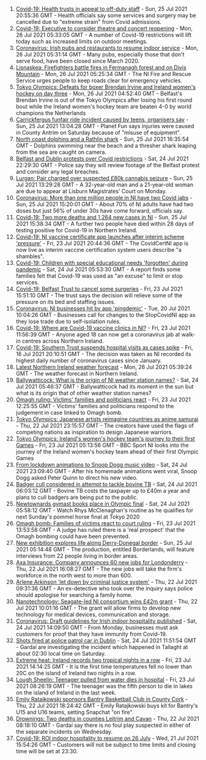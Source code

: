 1. [Covid-19: Health trusts in appeal to off-duty staff](https://www.bbc.co.uk/news/uk-northern-ireland-57964603) - Sun, 25 Jul 2021 20:55:36 GMT - Health officials say some services and surgery may be cancelled due to "extreme strain" from Covid admissions.
2. [Covid-19: Executive to consider theatre and concert reopening](https://www.bbc.co.uk/news/uk-northern-ireland-57965166) - Mon, 26 Jul 2021 05:33:05 GMT - A number of Covid-19 restrictions will lift today such as increased limits on outdoor meetings.
3. [Coronavirus: Irish pubs and restaurants to resume indoor service](https://www.bbc.co.uk/news/world-europe-57965158) - Mon, 26 Jul 2021 05:31:14 GMT - Many pubs, especially those that don't serve food, have been closed since March 2020.
4. [Lisnaskea: Firefighters battle fires in Fermanagh forest and on Divis Mountain](https://www.bbc.co.uk/news/uk-northern-ireland-57964348) - Mon, 26 Jul 2021 05:25:34 GMT - The NI Fire and Rescue Service urges people to keep roads clear for emergency vehicles.
5. [Tokyo Olympics: Defeats for boxer Brendan Irvine and Ireland women's hockey on day three](https://www.bbc.co.uk/sport/olympics/57966759) - Mon, 26 Jul 2021 04:52:40 GMT - Belfast's Brendan Irvine is out of the Tokyo Olympics after losing his first round bout while the Ireland women's hockey team are beaten 4-0 by world champions the Netherlands
6. [Carrickfergus funfair ride incident caused by teens, organisers say](https://www.bbc.co.uk/news/uk-northern-ireland-57960383) - Sun, 25 Jul 2021 13:04:28 GMT - Planet Fun says injuries were caused in County Antrim on Saturday because of "misuse of equipment".
7. [North coast dolphins and a Rathlin shark](https://www.bbc.co.uk/news/uk-northern-ireland-57962485) - Sun, 25 Jul 2021 16:35:54 GMT - Dolphins swimming near the beach and a thresher shark leaping from the sea are caught on camera.
8. [Belfast and Dublin protests over Covid restrictions](https://www.bbc.co.uk/news/uk-northern-ireland-57957405) - Sat, 24 Jul 2021 22:29:30 GMT - Police say they will review footage of the Belfast protest and consider any legal breaches.
9. [Lurgan: Pair charged over suspected £80k cannabis seizure](https://www.bbc.co.uk/news/uk-northern-ireland-57963047) - Sun, 25 Jul 2021 13:29:28 GMT - A 32-year-old man and a 21-year-old woman are due to appear at Lisburn Magistrates’ Court on Monday.
10. [Coronavirus: More than one million people in NI have two Covid jabs](https://www.bbc.co.uk/news/uk-northern-ireland-57963666) - Sun, 25 Jul 2021 15:20:01 GMT - About 70% of NI adults have had two doses but just 56% of under 30s have come forward, officials say.
11. [Covid-19: Two more deaths and 1,264 new cases in NI](https://www.bbc.co.uk/news/uk-northern-ireland-57962488) - Sun, 25 Jul 2021 15:38:34 GMT - A further two people have died within 28 days of testing positive for Covid-19 in Northern Ireland.
12. [Covid-19: NI vaccine certificate app launches after interim scheme 'pressure'](https://www.bbc.co.uk/news/uk-northern-ireland-57946702) - Fri, 23 Jul 2021 20:44:36 GMT - The CovidCertNI app is now live as interim vaccine certification system users describe "a shambles".
13. [Covid-19: Children with special educational needs 'forgotten' during pandemic](https://www.bbc.co.uk/news/uk-northern-ireland-57948640) - Sat, 24 Jul 2021 05:53:30 GMT - A report finds some families felt that Covid-19 was used as "an excuse" to limit or stop services.
14. [Covid-19: Belfast Trust to cancel some surgeries](https://www.bbc.co.uk/news/uk-northern-ireland-57940347) - Fri, 23 Jul 2021 15:51:10 GMT - The trust says the decision will relieve some of the pressure on its bed and staffing issues.
15. [Coronavirus: NI businesses hit by app 'pingdemic'](https://www.bbc.co.uk/news/uk-northern-ireland-57899897) - Tue, 20 Jul 2021 10:04:26 GMT - Businesses call for changes to the StopCovidNI app as they lose trade due to self-isolation rules.
16. [Covid-19: Where are Covid-19 vaccine clinics in NI?](https://www.bbc.co.uk/news/uk-northern-ireland-57863840) - Fri, 23 Jul 2021 11:56:39 GMT - Anyone aged 18 can now get a coronavirus jab at walk-in centres across Northern Ireland.
17. [Covid-19: Southern Trust suspends hospital visits as cases spike](https://www.bbc.co.uk/news/uk-northern-ireland-57867718) - Fri, 16 Jul 2021 20:10:51 GMT - The decision was taken as NI recorded its highest daily number of coronavirus cases since January.
18. [Latest Northern Ireland weather forecast](https://www.bbc.co.uk/news/uk-northern-ireland-26018439) - Mon, 26 Jul 2021 05:39:24 GMT - The weather forecast in Northern Ireland.
19. [Ballywatticock: What is the origin of NI weather station names?](https://www.bbc.co.uk/news/uk-northern-ireland-57914914) - Sat, 24 Jul 2021 05:46:37 GMT - Ballywatticock had its moment in the sun but what is its origin that of other weather station names?
20. [Omagh ruling: Victims' families and politicians react](https://www.bbc.co.uk/news/uk-northern-ireland-57940348) - Fri, 23 Jul 2021 12:25:55 GMT - Victims' families and politicians respond to the judgement in case linked to Omagh bomb.
21. [Tokyo Olympics: Japanese artists reimagine countries as anime samurai](https://www.bbc.co.uk/news/world-asia-57911348) - Thu, 22 Jul 2021 23:15:57 GMT - The creators have used the flags of competing nations as inspiration to design Japanese warriors.
22. [Tokyo Olympics: Ireland's women's hockey team's journey to their first Games](https://www.bbc.co.uk/sport/olympics/57877092) - Fri, 23 Jul 2021 05:13:56 GMT - BBC Sport NI looks into the journey of the Ireland women's hockey team ahead of their first Olympic Games
23. [From lockdown animations to Snoop Dogg music video](https://www.bbc.co.uk/news/uk-northern-ireland-57916539) - Sat, 24 Jul 2021 23:09:40 GMT - After his homemade animations went viral, Snoop Dogg asked Peter Quinn to direct his new video.
24. [Badger cull considered in attempt to tackle bovine TB](https://www.bbc.co.uk/news/uk-northern-ireland-57949842) - Sat, 24 Jul 2021 06:03:12 GMT - Bovine TB costs the taxpayer up to £40m a year and plans to cull badgers are being put to the public.
25. [Newtownards gymast books place in Olympic final](https://www.bbc.co.uk/sport/av/olympics/57952196) - Sat, 24 Jul 2021 05:58:12 GMT - Watch Rhys McClenaghan's routine as he qualifies for next Sunday's pommel horse final at Tokyo 2020
26. [Omagh bomb: Families of victims react to court ruling](https://www.bbc.co.uk/news/uk-northern-ireland-57946268) - Fri, 23 Jul 2021 13:53:58 GMT - A judge has ruled there is a 'real prospect' that the Omagh bombing could have been prevented.
27. [New exhibition explores life along Derry-Donegal border](https://www.bbc.co.uk/news/uk-northern-ireland-foyle-west-57885075) - Sun, 25 Jul 2021 05:14:48 GMT - The production, entitled Borderlands, will feature interviews from 22 people living in border areas.
28. [Axa Insurance: Company announces 60 new jobs for Londonderry](https://www.bbc.co.uk/news/uk-northern-ireland-foyle-west-57932797) - Thu, 22 Jul 2021 16:08:27 GMT - The new jobs will take the firm's workforce in the north west to more than 600.
29. [Arlene Arkinson 'let down by criminal justice system'](https://www.bbc.co.uk/news/uk-northern-ireland-57927563) - Thu, 22 Jul 2021 09:31:36 GMT - An ex-detective who took over the inquiry says police should apologise for searching a family home.
30. [Nanotechnology: Seagate-led NI consortium wins £42m grant](https://www.bbc.co.uk/news/uk-northern-ireland-57926963) - Thu, 22 Jul 2021 10:01:16 GMT - The grant will allow firms to develop new technology for medical devices, communication and storage.
31. [Coronavirus: Draft guidelines for Irish indoor hospitality published](https://www.bbc.co.uk/news/world-europe-57949844) - Sat, 24 Jul 2021 14:09:50 GMT - From Monday, businesses must ask customers for proof that they have immunity from Covid-19.
32. [Shots fired at police patrol car in Dublin](https://www.bbc.co.uk/news/world-europe-57955148) - Sat, 24 Jul 2021 11:51:54 GMT - Gardaí are investigating the incident which happened in Tallaght at about 02:30 local time on Saturday.
33. [Extreme heat: Ireland records two tropical nights in a row](https://www.bbc.co.uk/news/world-europe-57941663) - Fri, 23 Jul 2021 14:14:25 GMT - It is the first time temperatures fell no lower than 20C on the island of Ireland two nights in a row.
34. [Lough Sheelin: Teenager pulled from water dies in hospital](https://www.bbc.co.uk/news/world-europe-57940577) - Fri, 23 Jul 2021 08:26:19 GMT - The teenager was the fifth person to die in lakes on the island of Ireland in the last week.
35. [Emily Ratajkowski sponsors Bantry Basketball Club in County Cork](https://www.bbc.co.uk/news/world-europe-57932456) - Thu, 22 Jul 2021 18:24:42 GMT - Emily Ratajkowski buys kit for Bantry's U15 and U16 teams, setting Snapchat "on fire".
36. [Drownings: Two deaths in counties Leitrim and Cavan](https://www.bbc.co.uk/news/world-europe-57926959) - Thu, 22 Jul 2021 08:18:10 GMT - Gardaí say there is no foul play suspected in either of the separate incidents on Wednesday.
37. [Covid-19: ROI indoor hospitality to resume on 26 July](https://www.bbc.co.uk/news/world-europe-57919089) - Wed, 21 Jul 2021 15:54:26 GMT - Customers will not be subject to time limits and closing time will be set at 23:30.
